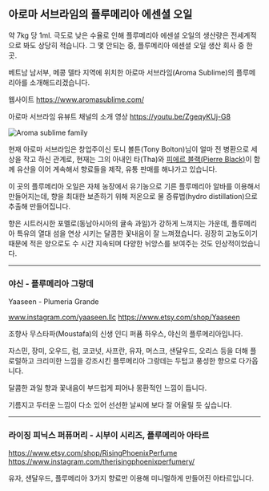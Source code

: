## 아로마 서브라임의 플루메리아 에센셜 오일

약 7kg 당 1ml. 극도로 낮은 수율로 인해 플루메리아 에센셜 오일의 생산량은 전세계적으로 봐도 상당히 적습니다. 그 몇 안되는 중, 플루메리아 에센셜 오일 생산 회사 중 한 곳. 

베트남 남서부, 메콩 델타 지역에 위치한 아로마 서브라임(Aroma Sublime)의 플루메리아를 소개해드리겠습니다.

웹사이트
https://www.aromasublime.com/

아로마 서브라임 유뷰트 채널의 소개 영상
https://youtu.be/ZgeqyKUj-G8

![Aroma sublime family](https://cdn.discordapp.com/attachments/822757881190940704/1122511251591942354/Aroma_Sublime_family.png)

현재 아로마 서브라임은 창업주이신 토니 볼튼(Tony Bolton)님이 얼마 전 병환으로 세상을 작고 하신 관계로, 현재는 그의 아내인 타(Tha)와 [피에르 블랙(Pierre Black)](https://pierreblack.com/)이 함께 유산을 이어 계속해서 향료들을  제작, 유통 판매를 해나가고 있습니다.

이 곳의 플루메리아 오일은 자체 농장에서 유기농으로 기른 플루메리아 알바를 이용해서 만들어지는데, 향을 최대한 보존하기 위해 저온으로 물 증류법(hydro distillation)으로 추출해 만들어집니다.

향은 시트러시한 포멜로(동남아시아의 귤속 과일)가 강하게 느껴지는 가운데, 플루메리아 특유의 열대 섬을 연상 시키는 달콤한 꽃내음이 잘 느껴졌습니다. 굉장히 고농도이기 때문에 적은 양으로도 수 시간 지속되며 다양한 뉘앙스를 보여주는 것도 인상적이었습니다.

---

### 야신 - 플루메리아 그랑데
Yaaseen - Plumeria Grande

www.instagram.com/yaaseen.llc
https://www.etsy.com/shop/Yaaseen

조향사 무스타파(Moustafa)의 신생 인디 퍼퓸 하우스, 야신의 플루메리아입니다.

자스민, 장미, 오우드, 럼, 코코넛, 사프란, 유자, 머스크, 샌달우드, 오리스 등을 더해 플로럴하고 크리미한 느낌을 강조시킨 플루메리아 그랑데는 두텁고 풍성한 향으로 다가옵니다.

달콤한 과일 향과 꽃내음이 부드럽게 피어나 몽환적인 느낌이 듭니다.

기름지고 두터운 느낌이 다소 있어 선선한 날씨에 보다 잘 어울릴 듯 싶습니다.
  
---

### 라이징 피닉스 퍼퓨머리 - 시부이 시리즈, 플루메리아 아타르

https://www.etsy.com/shop/RisingPhoenixPerfume
https://www.instagram.com/therisingphoenixperfumery/

유자, 샌달우드, 플루메리아 3가지 향료만 이용해 미니멀하게 만들어진 아타르입니다.
